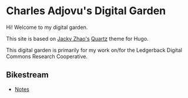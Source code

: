 # Charles Adjovu's Digital Garden

Hi! Welcome to my digital garden.

This site is based on [Jacky Zhao's](https://jzhao.xyz/posts/digital-gardening) [Quartz](https://github.com/jackyzha0/quartz) theme for Hugo.

This digital garden is primarily for my work on/for the Ledgerback Digital Commons Research Cooperative.

## Bikestream

- [Notes](./Garden-1/2021-09-03.md)